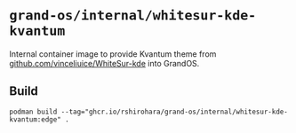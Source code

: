 # `grand-os/internal/whitesur-kde-kvantum`

Internal container image to provide Kvantum theme from
[github.com/vinceliuice/WhiteSur-kde](https://github.com/vinceliuice/WhiteSur-kde)
into GrandOS.

## Build

```shell
podman build --tag="ghcr.io/rshirohara/grand-os/internal/whitesur-kde-kvantum:edge" .
```
